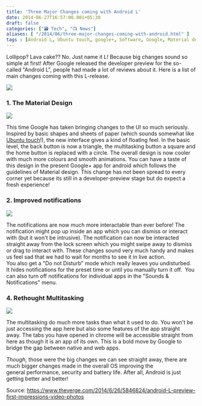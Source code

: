 ```yaml
---
title: 'Three Major Changes coming with Android L'
date: 2014-06-27T16:57:00.001+05:30
draft: false
categories: ["🗃️ Tech", "📺 News"]
aliases: [ "/2014/06/three-major-changes-coming-with-android.html" ]
tags : [Android L, Ubuntu touch, google+, Software, Google, Material design, performance, Android, Android 5.0, multitasking, Web apps, design, Digital life, Lollipop]
---
```


Lollipop? Lava cake?? No. Just name it L! Because big changes sound so simple at first! After Google released the developer preview for the so-called "Android L", people had made a lot of reviews about it. Here is a list of main changes coming with this L-release.  
  

[![](https://2.bp.blogspot.com/-Hhp8718K-Lc/U61LhfctZ_I/AAAAAAAACW4/FwpjpwCJB1Y/s1600/a.png)](https://2.bp.blogspot.com/-Hhp8718K-Lc/U61LhfctZ_I/AAAAAAAACW4/FwpjpwCJB1Y/s1600/a.png)

### 1\. The Material Design

[![](https://2.bp.blogspot.com/-NfSa0zZj7Ig/U61O7jC6zkI/AAAAAAAACXE/SC3ZCIw_Fnk/s1600/Android-L-Material-Contacts.jpg)](https://2.bp.blogspot.com/-NfSa0zZj7Ig/U61O7jC6zkI/AAAAAAAACXE/SC3ZCIw_Fnk/s1600/Android-L-Material-Contacts.jpg)

  

This time Google has taken bringing changes to the UI so much seriously. Inspired by basic shapes and sheets of paper (which sounds somewhat like [Ubuntu touch](https://technologyinfinite.blogspot.in/2013/03/ubuntu-phone.html)!), the new interface gives a kind of floating feel. In the basic level, the back button is now a triangle, the multitasking button a square and the home button is replaced with a circle. The overall design is now cooler with much more colours and smooth animations. You can have a taste of this design in the present Google+ app for android which follows the guidelines of Material design. This change has not been spread to every corner yet because its still in a developer-preview stage but do expect a fresh experience!

  

### 2\. Improved notifications

[![](https://3.bp.blogspot.com/-BSXOd4MFTYU/U61Qme8UtZI/AAAAAAAACXQ/gMuJvKXOpXY/s1600/notif.jpg)](https://3.bp.blogspot.com/-BSXOd4MFTYU/U61Qme8UtZI/AAAAAAAACXQ/gMuJvKXOpXY/s1600/notif.jpg)

  

The notifications are now much more interactable than ever before! The notification might pop up inside an app which you can dismiss or interact with (but it won't be intrusive). The notification can now be interacted straight away from the lock screen which you might swipe away to dismiss or drag to interact with. These changes sound very much handy and makes us feel sad that we had to wait for months to see it in live action.  
You also get a "Do not Disturb" mode which really leaves you undisturbed. It hides notifications for the preset time or until you manually turn it off.  You can also turn off notifications for individual apps in the "Sounds & Notifications" menu.

### 4\. Rethought Multitasking

[![](https://4.bp.blogspot.com/-1IrDtabiGHY/U61SpoGgJfI/AAAAAAAACXc/s28jUbOTIts/s1600/muulti.jpg)](https://4.bp.blogspot.com/-1IrDtabiGHY/U61SpoGgJfI/AAAAAAAACXc/s28jUbOTIts/s1600/muulti.jpg)

  

The multitasking do much more tasks than what it used to do. You won't be just accessing the app here but also some features of the app straight away. The tabs you have opened in chrome will be accessible straight from here as though it is an app of its own. This is a bold move by Google to bridge the gap between native and web apps.

  

_Though,_ those were the big changes we can see straight away, there are much bigger changes made in the overall OS improving the general performance, security and battery life. After all, Android is just getting better and better!  
  
Source: https://www.theverge.com/2014/6/26/5846824/android-L-preview-first-impressions-video-photos